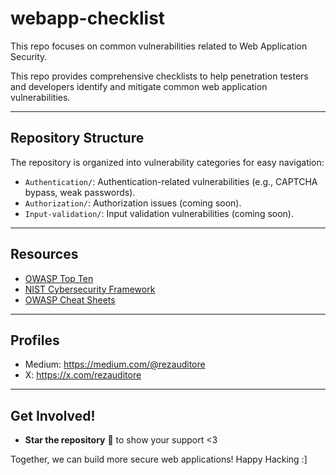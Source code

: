 # webapp-checklist
This repo focuses on common vulnerabilities related to Web Application Security.

This repo provides comprehensive checklists to help penetration testers and developers identify and mitigate common web application vulnerabilities.

---

## Repository Structure

The repository is organized into vulnerability categories for easy navigation:

- `Authentication/`: Authentication-related vulnerabilities (e.g., CAPTCHA bypass, weak passwords).
- `Authorization/`: Authorization issues (coming soon).
- `Input-validation/`: Input validation vulnerabilities (coming soon).


---

## Resources

- [OWASP Top Ten](https://owasp.org/www-project-top-ten/)
- [NIST Cybersecurity Framework](https://www.nist.gov/cyberframework)
- [OWASP Cheat Sheets](https://cheatsheetseries.owasp.org/)

---

## Profiles
- Medium: https://medium.com/@rezauditore
- X: https://x.com/rezauditore

---

## Get Involved!

- **Star the repository** 🌟 to show your support <3

Together, we can build more secure web applications! Happy Hacking :]
